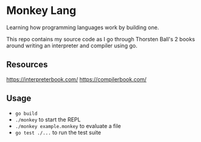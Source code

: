 # Monkey Lang

Learning how programming languages work by building one.

This repo contains my source code as I go through Thorsten Ball's 2 books around writing an interpreter and compiler using go.

## Resources
https://interpreterbook.com/
https://compilerbook.com/

## Usage

- `go build`
- `./monkey` to start the REPL
- `./monkey example.monkey` to evaluate a file
- `go test ./...` to run the test suite
